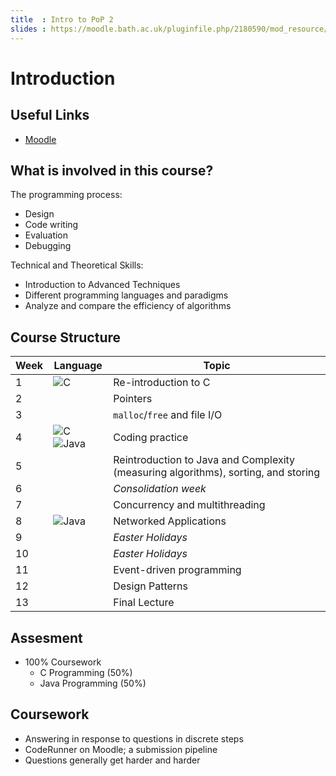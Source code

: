 ```yaml
---
title  : Intro to PoP 2
slides : https://moodle.bath.ac.uk/pluginfile.php/2180590/mod_resource/content/1/0-Unit%20Introduction.pdf
---
```


# Introduction
## Useful Links
* [Moodle](https://moodle.bath.ac.uk/course/view.php?id=51366)

## What is involved in this course?
The programming process:
* Design
* Code writing
* Evaluation
* Debugging

Technical and Theoretical Skills:
* Introduction to Advanced Techniques
* Different programming languages and paradigms
* Analyze and compare the efficiency of algorithms

## Course Structure

| Week | Language | Topic                        |
|------|----------|------------------------------|
| 1    | ![C](https://cdn.jsdelivr.net/gh/devicons/devicon/icons/c/c-original.svg)        | Re-introduction to C         |
| 2    |          | Pointers                     |
| 3    |          | `malloc`/`free` and file I/O |
| 4    | ![C](https://cdn.jsdelivr.net/gh/devicons/devicon/icons/c/c-original.svg) ![Java](https://cdn.jsdelivr.net/gh/devicons/devicon/icons/java/java-original.svg)   | Coding practice |
| 5    |          | Reintroduction to Java and Complexity (measuring algorithms), sorting, and storing |
| 6    |          | *Consolidation week* |
| 7    |          | Concurrency and multithreading |
| 8    |  ![Java](https://cdn.jsdelivr.net/gh/devicons/devicon/icons/java/java-original.svg)     | Networked Applications |
| 9    |          | *Easter Holidays* |
| 10   |          | *Easter Holidays* |
| 11   |          | Event-driven programming |
| 12   |          | Design Patterns |
| 13   |          | Final Lecture |

## Assesment
* 100% Coursework
    * C Programming (50%)
    * Java Programming (50%)

## Coursework
* Answering in response to questions in discrete steps
* CodeRunner on Moodle; a submission pipeline
* Questions generally get harder and harder

